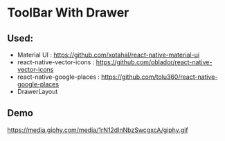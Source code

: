 # ToolBar With Drawer 
## Used:
- Material UI : https://github.com/xotahal/react-native-material-ui
- react-native-vector-icons : https://github.com/oblador/react-native-vector-icons
- react-native-google-places : https://github.com/tolu360/react-native-google-places
- DrawerLayout 
## Demo
https://media.giphy.com/media/1rN12dInNbzSwcgxcA/giphy.gif

